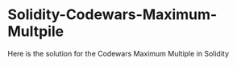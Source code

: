 # Solidity-Codewars-Maximum-Multpile
Here is the solution for the Codewars Maximum Multiple in Solidity
